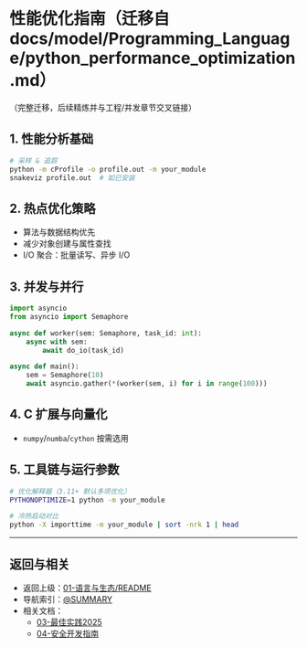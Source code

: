 # 性能优化指南（迁移自 docs/model/Programming_Language/python_performance_optimization.md）

（完整迁移，后续精炼并与工程/并发章节交叉链接）

## 1. 性能分析基础

```bash
# 采样 & 追踪
python -m cProfile -o profile.out -m your_module
snakeviz profile.out  # 如已安装
```

## 2. 热点优化策略

- 算法与数据结构优先
- 减少对象创建与属性查找
- I/O 聚合：批量读写、异步 I/O

## 3. 并发与并行

```python
import asyncio
from asyncio import Semaphore

async def worker(sem: Semaphore, task_id: int):
    async with sem:
        await do_io(task_id)

async def main():
    sem = Semaphore(10)
    await asyncio.gather(*(worker(sem, i) for i in range(100)))
```

## 4. C 扩展与向量化

- `numpy`/`numba`/`cython` 按需选用

## 5. 工具链与运行参数

```bash
# 优化解释器（3.11+ 默认多项优化）
PYTHONOPTIMIZE=1 python -m your_module

# 冷热启动对比
python -X importtime -m your_module | sort -nrk 1 | head
```

---

## 返回与相关

- 返回上级：[01-语言与生态/README](../README.md)
- 导航索引：[@SUMMARY](../../SUMMARY.md)
- 相关文档：
  - [03-最佳实践2025](./03-最佳实践2025.md)
  - [04-安全开发指南](./04-安全开发指南.md)
